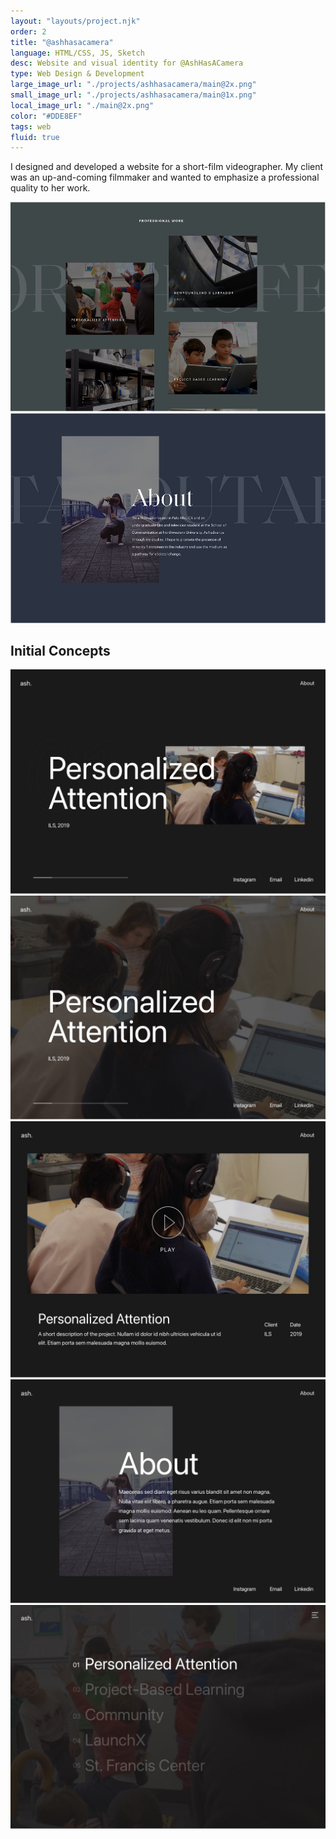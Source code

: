 ```yaml
---
layout: "layouts/project.njk"
order: 2
title: "@ashhasacamera"
language: HTML/CSS, JS, Sketch
desc: Website and visual identity for @AshHasACamera
type: Web Design & Development
large_image_url: "./projects/ashhasacamera/main@2x.png"
small_image_url: "./projects/ashhasacamera/main@1x.png"
local_image_url: "./main@2x.png"
color: "#DDE8EF"
tags: web
fluid: true
---
```

<div class="col-md-6">
    <p>I designed and developed a website for a short-film videographer. My client was an up-and-coming filmmaker and wanted to emphasize a professional quality to her work.</p>
</div>

<div class="row">
    <div class="col-sm-6">
        <img src="./final-1.jpg" alt="">
    </div>
    <div class="col-sm-6">
        <img src="./final-2.jpg" alt="">
    </div>
</div>


## Initial Concepts
<div class="row">
    <div class="col-sm-6">
        <img src="./o1-1.jpg" alt="">
    </div>
    <div class="col-sm-6">
        <img src="./o1-2.jpg" alt="">
    </div>
    <div class="col-sm-6">
        <img src="./o1-3.jpg" alt="">
    </div>
    <div class="col-sm-6">
        <img src="./o1-4.jpg" alt="">
    </div>
    <div class="col-sm-6">
        <img src="./o1-5.jpg" alt="">
    </div>
</div>
